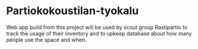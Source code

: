# Partiokokoustilan-tyokalu
Web app build from this project will be used by scout group Rastipartio to track the usage of their inventory and to upkeep database about how many people use the space and when.
